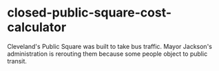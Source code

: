 # closed-public-square-cost-calculator
Cleveland's Public Square was built to take bus traffic.  Mayor Jackson's administration is rerouting them because some people object to public transit.
